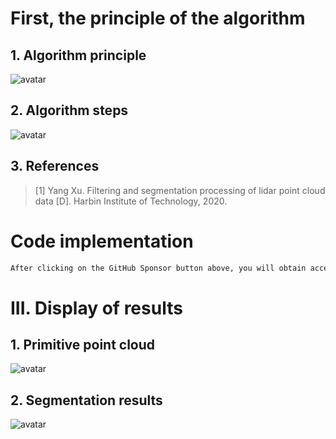 #  First, the principle of the algorithm 

##  1. Algorithm principle 

 ![avatar]( 3f8881a746274881b5d7fb06e8d27e4a.png) 

##  2. Algorithm steps 

 ![avatar]( 9d250b19da284398b9081bd2671c6fd1.png) 

##  3. References 

>  [1] Yang Xu. Filtering and segmentation processing of lidar point cloud data [D]. Harbin Institute of Technology, 2020. 

#  Code implementation 

  ```python  
After clicking on the GitHub Sponsor button above, you will obtain access permissions to my private code repository ( https://github.com/slowlon/my_code_bar ) to view this blog code. By searching the code number of this blog, you can find the code you need, code number is: 2024020309574423202
  ```  
#  III. Display of results 

##  1. Primitive point cloud 

 ![avatar]( 062d1f8d2f0b482985410de60c40e39e.png) 

##  2. Segmentation results 

 ![avatar]( 0b99eeb8649a4c348b866af61c0a3b7e.png) 

